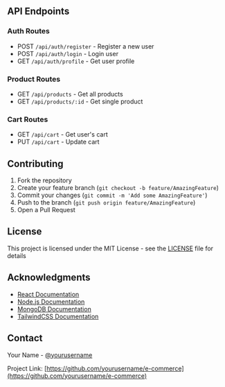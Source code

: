 
## API Endpoints

### Auth Routes
- POST `/api/auth/register` - Register a new user
- POST `/api/auth/login` - Login user
- GET `/api/auth/profile` - Get user profile

### Product Routes
- GET `/api/products` - Get all products
- GET `/api/products/:id` - Get single product

### Cart Routes
- GET `/api/cart` - Get user's cart
- PUT `/api/cart` - Update cart

## Contributing

1. Fork the repository
2. Create your feature branch (`git checkout -b feature/AmazingFeature`)
3. Commit your changes (`git commit -m 'Add some AmazingFeature'`)
4. Push to the branch (`git push origin feature/AmazingFeature`)
5. Open a Pull Request

## License

This project is licensed under the MIT License - see the [LICENSE](LICENSE) file for details

## Acknowledgments

- [React Documentation](https://reactjs.org/)
- [Node.js Documentation](https://nodejs.org/)
- [MongoDB Documentation](https://docs.mongodb.com/)
- [TailwindCSS Documentation](https://tailwindcss.com/)

## Contact

Your Name - [@yourusername](https://twitter.com/yourusername)

Project Link: [https://github.com/yourusername/e-commerce](https://github.com/yourusername/e-commerce)
